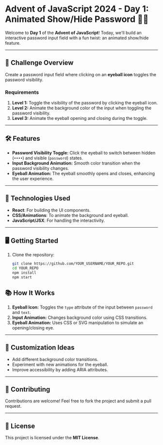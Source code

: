 # Advent of JavaScript 2024 - Day 1: Animated Show/Hide Password 🎄🔐

Welcome to **Day 1** of the **Advent of JavaScript**! Today, we'll build an interactive password input field with a fun twist: an animated show/hide feature.

---

## 🚀 Challenge Overview

Create a password input field where clicking on an **eyeball icon** toggles the password visibility.

### Requirements

1. **Level 1:** Toggle the visibility of the password by clicking the eyeball icon.
2. **Level 2:** Animate the background color of the input when toggling the password visibility.
3. **Level 3:** Animate the eyeball opening and closing during the toggle.

---

## 🛠️ Features

- **Password Visibility Toggle:** Click the eyeball to switch between hidden (`••••`) and visible (`password`) states.
- **Input Background Animation:** Smooth color transition when the password visibility changes.
- **Eyeball Animation:** The eyeball smoothly opens and closes, enhancing the user experience.

---

## 🧰 Technologies Used

- **React**: For building the UI components.
- **CSS/Animations**: To animate the background and eyeball.
- **JavaScript/JSX**: For handling the interactivity.

---

## 🖥️ Getting Started

1. Clone the repository:
   ```bash
   git clone https://github.com/YOUR_USERNAME/YOUR_REPO.git
   cd YOUR_REPO
   npm install
   npm start
   ```

## 📚 How It Works

1. **Eyeball Icon:** Toggles the `type` attribute of the input between `password` and `text`.
2. **Input Animation:** Changes background color using CSS transitions.
3. **Eyeball Animation:** Uses CSS or SVG manipulation to simulate an opening/closing eye.

---

## 🎨 Customization Ideas

- Add different background color transitions.
- Experiment with new animations for the eyeball.
- Improve accessibility by adding ARIA attributes.

---

## 🤝 Contributing

Contributions are welcome! Feel free to fork the project and submit a pull request.

---

## 📜 License

This project is licensed under the **MIT License**.
